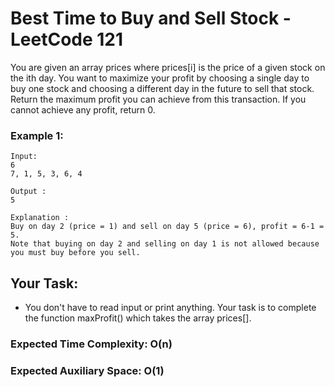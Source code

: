 # Best Time to Buy and Sell Stock - LeetCode 121

You are given an array prices where prices[i] is the price of a given stock on the ith day. You want to maximize your profit by choosing a single day to buy one stock and choosing a different day in the future to sell that stock. Return the maximum profit you can achieve from this transaction. If you cannot achieve any profit, return 0.

### Example 1:

    Input:
    6
    7, 1, 5, 3, 6, 4
    
    Output : 
    5
    
    Explanation :
    Buy on day 2 (price = 1) and sell on day 5 (price = 6), profit = 6-1 = 5.
    Note that buying on day 2 and selling on day 1 is not allowed because you must buy before you sell.

## Your Task:
- You don't have to read input or print anything. Your task is to complete the function maxProfit() which takes the array prices[].

### Expected Time Complexity: O(n)
### Expected Auxiliary Space: O(1)